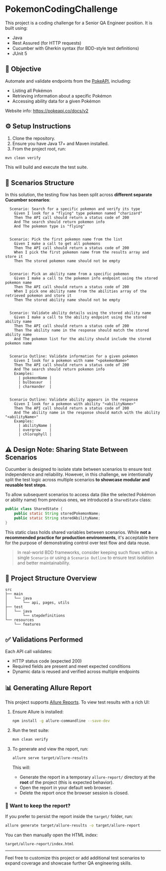 
# PokemonCodingChallenge

This project is a coding challenge for a Senior QA Engineer position. It is built using:

- Java
- Rest Assured (for HTTP requests)
- Cucumber with Gherkin syntax (for BDD-style test definitions)
- JUnit 5

## 📌 Objective

Automate and validate endpoints from the [PokeAPI](https://pokeapi.co), including:
- Listing all Pokémon
- Retrieving information about a specific Pokémon
- Accessing ability data for a given Pokémon

Website info: https://pokeapi.co/docs/v2 

## ⚙️ Setup Instructions

1. Clone the repository.
2. Ensure you have Java 17+ and Maven installed.
3. From the project root, run:

```bash
mvn clean verify
```

This will build and execute the test suite.

## 🧪 Scenarios Structure

In this solution, the testing flow has been split across **different separate Cucumber scenarios**:

```gherkin
  Scenario: Search for a specific pokemon and verify its type
    Given I look for a "flying" type pokemon named "charizard"
    Then The API call should return a status code of 200
    And The search should return pokemon info
    And The pokemon type is "flying"


  Scenario: Pick the first pokemon name from the list
    Given I make a call to get all pokemons
    Then The API call should return a status code of 200
    When I pick the first pokemon name from the results array and store it
    Then The stored pokemon name should not be empty


  Scenario: Pick an ability name from a specific pokemon
    Given I make a call to the pokemon info endpoint using the stored pokemon name
    Then The API call should return a status code of 200
    When I pick one ability name from the abilities array of the retrieved pokemon and store it
    Then The stored ability name should not be empty


  Scenario: Validate ability details using the stored ability name
    Given I make a call to the ability endpoint using the stored ability name
    Then The API call should return a status code of 200
    Then The ability name in the response should match the stored ability name
    And The pokemon list for the ability should include the stored pokemon name


  Scenario Outline: Validate information for a given pokemon
    Given I look for a pokemon with name "<pokemonName>"
    Then The API call should return a status code of 200
    And The search should return pokemon info
    Examples:
      | pokemonName |
      | bulbasaur   |
      | charmander  |


  Scenario Outline: Validate ability appears in the response
    Given I look for a pokemon with ability "<abilityName>"
    Then The API call should return a status code of 200
    And The ability name in the response should match with the ability "<abilityName>"
    Examples:
      | abilityName |
      | overgrow    |
      | chlorophyll |
```

## ⚠️ Design Note: Sharing State Between Scenarios

Cucumber is designed to isolate state between scenarios to ensure test independence and reliability. However, in this challenge, we intentionally split the test logic across multiple scenarios **to showcase modular and reusable test steps**.

To allow subsequent scenarios to access data (like the selected Pokémon or ability name) from previous ones, we introduced a `SharedState` class:

```java
public class SharedState {
    public static String storedPokemonName;
    public static String storedAbilityName;
}
```

This static class holds shared variables between scenarios. While **not a recommended practice for production environments**, it's acceptable here for the purpose of demonstrating control over test flow and data reuse.

> In real-world BDD frameworks, consider keeping such flows within a single `Scenario` or using a `Scenario Outline` to ensure test isolation and better maintainability.

## 📂 Project Structure Overview

```
src
├── main
│   └── java
│       └── api, pages, utils
├── test
│   └── java
│       └── stepdefinitions
└── resources
    └── features
```

## ✅ Validations Performed

Each API call validates:
- HTTP status code (expected 200)
- Required fields are present and meet expected conditions
- Dynamic data is reused and verified across multiple endpoints

## 📊 Generating Allure Report

This project supports [Allure Reports](https://docs.qameta.io/allure/). To view test results with a rich UI:

1. Ensure Allure is installed:
   ```bash
   npm install -g allure-commandline --save-dev
   ```

2. Run the test suite:
   ```bash
   mvn clean verify
   ```

3. To generate and view the report, run:
   ```bash
   allure serve target/allure-results
   ```

   This will:
   - Generate the report in a temporary `allure-report/` directory at the **root** of the project (this is expected behavior).
   - Open the report in your default web browser.
   - Delete the report once the browser session is closed.

### 📁 Want to keep the report?

If you prefer to persist the report inside the `target/` folder, run:

```bash
allure generate target/allure-results -o target/allure-report
```

You can then manually open the HTML index:
```
target/allure-report/index.html
```

---

Feel free to customize this project or add additional test scenarios to expand coverage and showcase further QA engineering skills.
